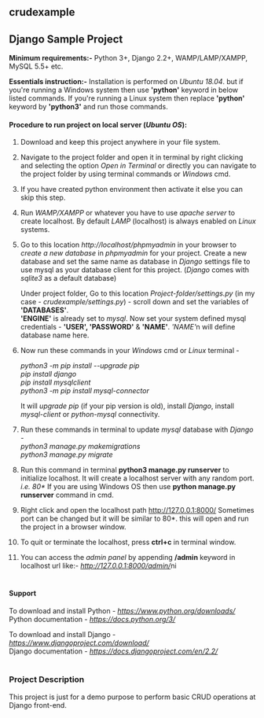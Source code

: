 # <h2>crudexample<h2> 
## Django Sample Project

<strong>Minimum requirements:-</strong> Python 3+, Django 2.2+, WAMP/LAMP/XAMPP, MySQL 5.5+ etc.

<strong>Essentials instruction:-</strong> Installation is performed on <em>Ubuntu 18.04</em>. but if you're running a Windows system then use <strong>'python'</strong> keyword in below listed commands. If you're running a Linux system then replace <strong>'python'</strong> keyword by <strong>'python3'</strong> and run those commands.

<h4>Procedure to run project on local server (<em>Ubuntu OS</em>):</h4>


1. Download and keep this project anywhere in your file system.

2. Navigate to the project folder and open it in terminal by right clicking and selecting the option <em>Open in Terminal</em>
or directly you can navigate to the project folder by using terminal commands or <em>Windows</em> cmd.

3. If you have created python environment then activate it else you can skip this step.

4. Run <em>WAMP/XAMPP</em> or whatever you have to use <em>apache server</em> to create localhost. By default <em>LAMP</em> (localhost) is always enabled on <em>Linux</em> systems. 

5. Go to this location <em>http://localhost/phpmyadmin</em> in your browser to <em>create a new database</em> in <em>phpmyadmin</em> for your project. Create a new database and set the same name as database in <em>Django</em> settings file to use mysql as your database client for this project. (<em>Django</em> comes with <em>sqlite3</em> as a default database)

    Under project folder, Go to this location <em>Project-folder/settings.py</em> (in my case - <em>crudexample/settings.py</em>) - scroll down and set the variables of <strong>'DATABASES'</strong>. <br>
    <strong>'ENGINE'</strong> is already set to <em>mysql</em>. Now set your system defined mysql credentials - <strong>'USER', 'PASSWORD'</strong> & <strong>'NAME'</strong>. <em>'NAME'</em>n will define database name here.

6. Now run these commands in your <em>Windows</em> cmd or <em>Linux</em> terminal -

    <em>python3 -m pip install --upgrade pip</em>
    <br><em>pip install django</em>
    <br><em>pip install mysqlclient</em>
    <br><em>python3 -m pip install mysql-connector</em>

    It will <em>upgrade pip</em> (if your pip version is old), install <em>Django</em>, install <em>mysql-client</em> or <em>python-mysql</em> connectivity. 

7. Run these commands in terminal to update <em>mysql</em> database with <em>Django</em> - 
    <br><em>python3 manage.py makemigrations</em>
    <br><em>python3 manage.py migrate</em>

8. Run this command in terminal <strong>python3 manage.py runserver</strong> to initialize localhost. It will create a localhost server with any random port. <em>i.e. 80*</em>
If you are using Windows OS then use <strong>python manage.py runserver</strong> command in cmd.

9. Right click and open the localhost path http://127.0.0.1:8000/ 
   Sometimes port can be changed but it will be similar to 80*. this will open and run the project in a browser window.

10. To quit or terminate the localhost, press <strong>ctrl+c</strong> in terminal window.

11. You can access the <em>admin panel</em> by appending <strong>/admin</strong> keyword in localhost url like:- <em>http://127.0.0.1:8000/admin/</em>ni

# <h4>Support</h4>

To download and install Python - <em>https://www.python.org/downloads/</em>
<br>Python documentation - <em>https://docs.python.org/3/</em>

To download and install Django - <em>https://www.djangoproject.com/download/</em>
<br>Django documentation - <em>https://docs.djangoproject.com/en/2.2/</em>

# <h3>Project Description</h3>

This project is just for a demo purpose to perform basic CRUD operations at Django front-end.

